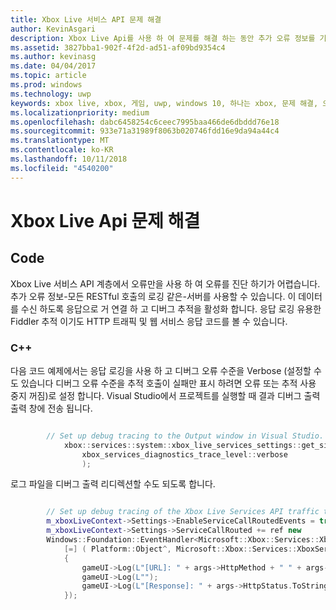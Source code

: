 ```yaml
---
title: Xbox Live 서비스 API 문제 해결
author: KevinAsgari
description: Xbox Live Api를 사용 하 여 문제를 해결 하는 동안 추가 오류 정보를 기록 하는 방법을 알아봅니다.
ms.assetid: 3827bba1-902f-4f2d-ad51-af09bd9354c4
ms.author: kevinasg
ms.date: 04/04/2017
ms.topic: article
ms.prod: windows
ms.technology: uwp
keywords: xbox live, xbox, 게임, uwp, windows 10, 하나는 xbox, 문제 해결, 오류, 로그
ms.localizationpriority: medium
ms.openlocfilehash: dabc6458254c6ceec7995baa466de6dbddd76e18
ms.sourcegitcommit: 933e71a31989f8063b020746fdd16e9da94a44c4
ms.translationtype: MT
ms.contentlocale: ko-KR
ms.lasthandoff: 10/11/2018
ms.locfileid: "4540200"
---
```

# <a name="troubleshooting-the-xbox-live-apis"></a>Xbox Live Api 문제 해결

## <a name="code"></a>Code

Xbox Live 서비스 API 계층에서 오류만을 사용 하 여 오류를 진단 하기가 어렵습니다. 추가 오류 정보-모든 RESTful 호출의 로깅 같은-서버를 사용할 수 있습니다. 이 데이터를 수신 하도록 응답으로 거 연결 하 고 디버그 추적을 활성화 합니다. 응답 로깅 유용한 Fiddler 추적 이기도 HTTP 트래픽 및 웹 서비스 응답 코드를 볼 수 있습니다.

### <a name="c"></a>C++

다음 코드 예제에서는 응답 로깅을 사용 하 고 디버그 오류 수준을 Verbose (설정할 수도 있습니다 디버그 오류 수준을 추적 호출이 실패만 표시 하려면 오류 또는 추적 사용 중지 꺼짐)로 설정 합니다. Visual Studio에서 프로젝트를 실행할 때 결과 디버그 출력 출력 창에 전송 됩니다.  

```cpp

        // Set up debug tracing to the Output window in Visual Studio.
            xbox::services::system::xbox_live_services_settings::get_singleton_instance()->set_diagnostics_trace_level(
                xbox_services_diagnostics_trace_level::verbose
                );
```

로그 파일을 디버그 출력 리디렉션할 수도 되도록 합니다.

```cpp

        // Set up debug tracing of the Xbox Live Services API traffic to the game UI.
        m_xboxLiveContext->Settings->EnableServiceCallRoutedEvents = true;
        m_xboxLiveContext->Settings->ServiceCallRouted += ref new
        Windows::Foundation::EventHandler<Microsoft::Xbox::Services::XboxServiceCallRoutedEventArgs^>(
            [=] ( Platform::Object^, Microsoft::Xbox::Services::XboxServiceCallRoutedEventArgs^ args )
            {
                gameUI->Log(L"[URL]: " + args->HttpMethod + " " + args->Url->AbsoluteUri);
                gameUI->Log(L"");
                gameUI->Log(L"[Response]: " + args->HttpStatus.ToString() + " " + args->ResponseBody);
            });

```
